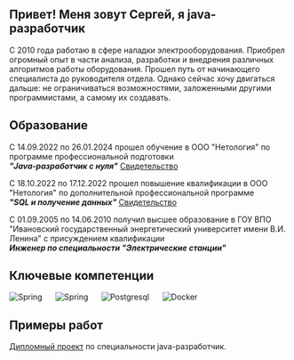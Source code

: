 ## Привет! Меня зовут Сергей, я java-разработчик

С 2010 года работаю в сфере наладки электрооборудования. Приобрел огромный опыт в части анализа, разработки и внедрения различных алгоритмов работы оборудования. Прошел путь от начинающего специалиста до руководителя отдела. Однако сейчас хочу двигаться дальше: не ограничиваться возможностями, заложенными другими программистами, а самому их создавать.  

## Образование

С 14.09.2022 по 26.01.2024 прошел обучение в ООО "Нетология" по программе профессиональной подготовки </br> 
***"Java-разработчик с нуля"*** [Свидетельство](/Images/certificate.pdf)

C 18.10.2022 по 17.12.2022 прошел повышение квалификации в ООО "Нетология" по дополнительной профессиональной программе </br> 
***"SQL и получение данных"*** [Свидетельство](/Images/certificate2.pdf)

С 01.09.2005 по 14.06.2010 получил высшее образование в ГОУ ВПО "Ивановский государственный энергетический университет имени В.И. Ленина" с присуждением квалификации </br> 
***Инженер по специальности "Электрические станции"***

## Ключевые компетенции

<image src="/Images/java-logo.png" alt="Spring"> &nbsp;&nbsp;&nbsp;&nbsp; <image src="/Images/spring-logo.png" alt="Spring"> &nbsp;&nbsp;&nbsp;&nbsp; <image src="/Images/postgresql-logo.png" alt="Postgresql"> &nbsp;&nbsp;&nbsp;&nbsp; <Image src="/Images/docker_logo.png" alt="Docker">

## Примеры работ

[Дипломный проект](https://github.com/spMakumazan/Diploma) по специальности java-разработчик.
